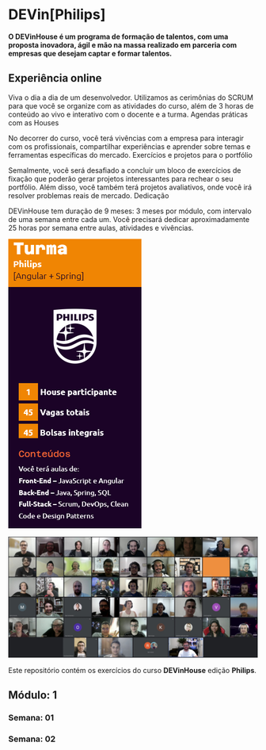 # DEVin[Philips]
<strong>O DEVinHouse é um programa de formação de talentos, com uma proposta inovadora, ágil e mão na massa realizado em parceria com empresas que desejam captar e formar talentos.</strong>

## <strong>Experiência online</strong>

Viva o dia a dia de um desenvolvedor. Utilizamos as cerimônias do SCRUM para que você se organize com as atividades do curso, além de 3 horas de conteúdo ao vivo e interativo com o docente e a turma. Agendas práticas com as Houses

No decorrer do curso, você terá vivências com a empresa para interagir com os profissionais, compartilhar experiências e aprender sobre temas e ferramentas específicas do mercado. Exercícios e projetos para o portfólio

Semalmente, você será desafiado a concluir um bloco de exercícios de fixação que poderão gerar projetos interessantes para rechear o seu portfólio. Além disso, você também terá projetos avaliativos, onde você irá resolver problemas reais de mercado. Dedicação

DEVinHouse tem duração de 9 meses: 3 meses por módulo, com intervalo de uma semana entre cada um. Você precisará dedicar aproximadamente 25 horas por semana entre aulas, atividades e vivências.

![Afafa](imagens/dev.png)

![Afafa](imagens/galera.jpg)

 Este repositório contém os exercícios do curso <strong>DEVinHouse</strong>  edição <strong>Philips</strong>.

## Módulo: 1

### Semana: 01

### Semana: 02